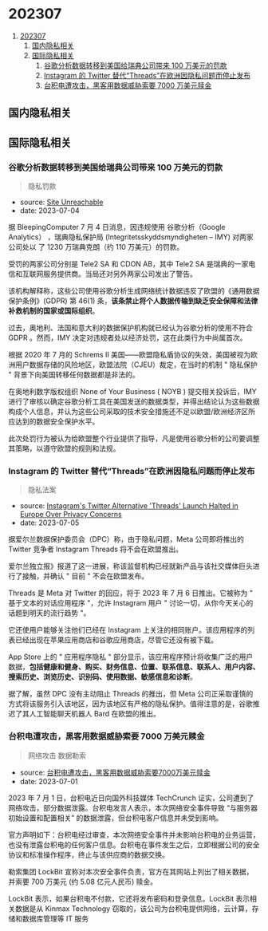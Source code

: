 # 202307

1. [202307](#202307)
    1. [国内隐私相关](#国内隐私相关)
    2. [国际隐私相关](#国际隐私相关)
        1. [谷歌分析数据转移到美国给瑞典公司带来 100 万美元的罚款](#谷歌分析数据转移到美国给瑞典公司带来-100-万美元的罚款)
        2. [Instagram 的 Twitter 替代“Threads”在欧洲因隐私问题而停止发布](#instagram-的-twitter-替代threads在欧洲因隐私问题而停止发布)
        3. [台积电遭攻击，黑客用数据威胁索要 7000 万美元赎金](#台积电遭攻击黑客用数据威胁索要-7000-万美元赎金)

## 国内隐私相关

## 国际隐私相关

### 谷歌分析数据转移到美国给瑞典公司带来 100 万美元的罚款

> 隐私罚款

- source: [Site Unreachable](https://www.bleepingcomputer.com/news/security/google-analytics-data-transfer-to-us-brings-1-million-fine-to-swedish-firms/)
- date: 2023-07-04

据 BleepingComputer 7 月 4 日消息，因违规使用 谷歌分析（Google Analytics） ，瑞典隐私保护局 (Integritetsskyddsmyndigheten – IMY) 对两家公司处以 了 1230 万瑞典克朗（约 110 万美元）的罚款。

受罚的两家公司分别是 Tele2 SA 和 CDON AB，其中 Tele2 SA 是瑞典的一家电信和互联网服务提供商。当局还对另外两家公司发出了警告。

该机构解释称，这些公司使用谷歌分析生成网络统计数据违反了欧盟的《通用数据保护条例》(GDPR) 第 46(1) 条，**该条禁止将个人数据传输到缺乏安全保障和法律补救机制的国家或国际组织**。

过去，奥地利、法国和意大利的数据保护机构就已经认为谷歌分析的使用不符合 GDPR 。然而，IMY 决定对违规者处以经济处罚，这在此类行为中尚属首次。

根据 2020 年 7 月的 Schrems II 美国——欧盟隐私盾协议的失效，美国被视为欧洲用户数据存储的风险地区，欧盟法院（CJEU）裁定，在当时的机制 " 隐私保护 " 背景下向美国转移任何数据都是非法的。

在奥地利数字版权组织 None of Your Business ( NOYB ) 提交相关投诉后，IMY 进行了审核以确定谷歌分析工具在美国发送的数据类型，并得出结论认为这些数据构成个人信息，并认为这些公司采取的技术安全措施还不足以欧盟/欧洲经济区所应达到的数据安全保护水平。

此次处罚行为被认为给欧盟整个行业提供了指导，凡是使用谷歌分析的公司要调整其策略，以遵守欧盟的规则和法规。

### Instagram 的 Twitter 替代“Threads”在欧洲因隐私问题而停止发布

> 隐私法案

- source: [Instagram's Twitter Alternative 'Threads' Launch Halted in Europe Over Privacy Concerns](https://thehackernews.com/2023/07/instagrams-twitter-alternative-threads.html)
- date: 2023-07-05

据爱尔兰数据保护委员会（DPC）称，由于隐私问题，Meta 公司即将推出的 Twitter 竞争者 Instagram Threads 将不会在欧盟推出。

爱尔兰独立报》报道了这一进展，称该监督机构已经就新产品与该社交媒体巨头进行了接触，并确认 " 目前 " 不会在欧盟发布。

Threads 是 Meta 对 Twitter 的回应，将于 2023 年 7 月 6 日推出。它被称为 " 基于文本的对话应用程序 "，允许 Instagram 用户 " 讨论一切，从你今天关心的话题到明天的流行趋势 "。

它还使用户能够关注他们已经在 Instagram 上关注的相同账户。该应用程序的列表已经出现在苹果应用商店和谷歌应用商店，尽管它还没有被下载。

App Store 上的 " 应用程序隐私 " 部分显示，该应用程序预计将收集广泛的用户数据，**包括健康和健身、购买、财务信息、位置、联系信息、联系人、用户内容、搜索历史、浏览历史、识别码、使用数据、敏感信息和诊断**。

据了解，虽然 DPC 没有主动阻止 Threads 的推出，但 Meta 公司正采取谨慎的方式将该服务引入该地区，因为该地区有严格的隐私保护。值得注意的是，谷歌推迟了其人工智能聊天机器人 Bard 在欧盟的推出。

### 台积电遭攻击，黑客用数据威胁索要 7000 万美元赎金

> 网络攻击
> 数据勒索

- source: [台积电遭攻击，黑客用数据威胁索要7000万美元赎金](https://www.wangan.com/p/11v77ea7ce02c223)
- date: 2023-07-01

2023 年 7 月 1 日，台积电近日向国外科技媒体 TechCrunch 证实，公司遭到了网络攻击，部分数据泄露。台积电发言人表示，本次网络安全事件导致 “与服务器初始设置和配置相关” 的数据泄露，但台积电客户信息并未受到影响。

官方声明如下：台积电经过审查，本次网络安全事件并未影响台积电的业务运营，也没有泄露台积电的任何客户信息。台积电在事件发生之后，立即根据公司的安全协议和标准操作程序，终止与该供应商的数据交换。

勒索集团 LockBit 宣称对本次安全事件负责，官方在其网站上列出了相关数据，并索要 700 万美元 (约 5.08 亿元人民币) 赎金。

LockBit 表示，如果台积电不付款，它还将发布密码和登录信息。LockBit 表示相关数据是从 Kinmax Technology 窃取的，该公司为台积电提供网络，云计算，存储和数据库管理等 IT 服务
